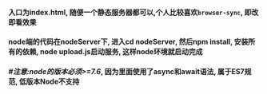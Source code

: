 #### 入口为index.html, 随便一个静态服务器都可以,个人比较喜欢`browser-sync`, 即改即看效果

#### node端的代码在nodeServer下, 进入cd nodeServer, 然后npm install, 安装所有的依赖, node upload.js启动服务, 这样node环境就启动完成
#### *#注意:node的版本必须>=7.6*, 因为里面使用了async和await语法, 属于ES7规范, 低版本Node不支持